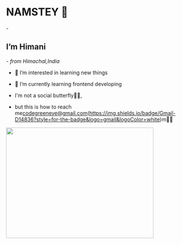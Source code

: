  <h1>NAMSTEY 🙏</h1>
- <h2> I’m Himani </h2>
-<i> from Himachal,India</i>
  
- 👀 I’m interested in learning new things
- 🌱 I’m currently learning  frontend developing

-   I'm not a social butterfly🙆‍♀️,
-   but this is how to reach me<a href="mailto:YourEmail@gmail.com">codegreeneye@gmail.com(https://img.shields.io/badge/Gmail-D14836?style=for-the-badge&logo=gmail&logoColor=white)</a>m🙋‍♀️
  <img align="left" width="400" height="300" src="https://encrypted-tbn0.gstatic.com/images?q=tbn:ANd9GcTSIU0KvVmK7DoOn-AIdmiJ22e8Kq-SYi6y8HJvvCjCUlkXyQ_0XyP3VyxqF6_dUUnn5wc&usqp=CAU/100/100">


